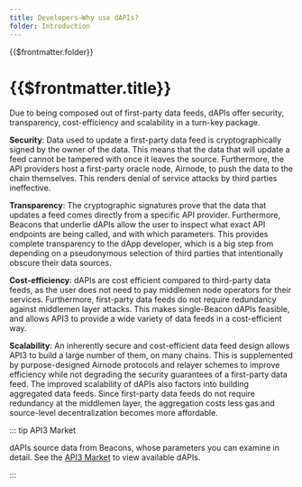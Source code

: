 ```yaml
---
title: Developers—Why use dAPIs?
folder: Introduction
---
```


<TitleSpan>{{$frontmatter.folder}}</TitleSpan>

# {{$frontmatter.title}}

Due to being composed out of first-party data feeds, dAPIs offer security,
transparency, cost-efficiency and scalability in a turn-key package.

**Security**: Data used to update a first-party data feed is cryptographically
signed by the owner of the data. This means that the data that will update a
feed cannot be tampered with once it leaves the source. Furthermore, the API
providers host a first-party oracle node,
<router-link :to="$themeConfig.latestVersions.airnode">Airnode</router-link>, to
push the data to the chain themselves. This renders denial of service attacks by
third parties ineffective.

**Transparency**: The cryptographic signatures prove that the data that updates
a feed comes directly from a specific API provider. Furthermore, Beacons that
underlie dAPIs allow the user to inspect what exact API endpoints are being
called, and with which parameters. This provides complete transparency to the
dApp developer, which is a big step from depending on a pseudonymous selection
of third parties that intentionally obscure their data sources.

**Cost-efficiency**: dAPIs are cost efficient compared to third-party data
feeds, as the user does not need to pay middlemen node operators for their
services. Furthermore, first-party data feeds do not require redundancy against
middlemen layer attacks. This makes single-Beacon dAPIs feasible, and allows
API3 to provide a wide variety of data feeds in a cost-efficient way.

**Scalability**: An inherently secure and cost-efficient data feed design allows
API3 to build a large number of them, on many chains. This is supplemented by
purpose-designed Airnode protocols and relayer schemes to improve efficiency
while not degrading the security guarantees of a first-party data feed. The
improved scalability of dAPIs also factors into building aggregated data feeds.
Since first-party data feeds do not require redundancy at the middlemen layer,
the aggregation costs less gas and source-level decentralization becomes more
affordable.

::: tip API3 Market

dAPIs source data from Beacons, whose parameters you can examine in detail. See
the [API3 Market](https://market.api3.org/) to view available dAPIs.

:::
